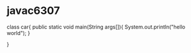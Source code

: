 # javac6307
class car{
    public static void main(String args[]){
        System.out.println("hello world");
    }
    
}

